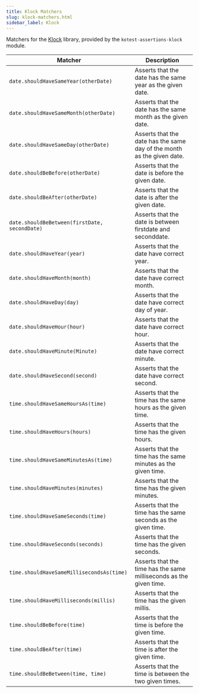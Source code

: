 ```yaml
---
title: Klock Matchers
slug: klock-matchers.html
sidebar_label: Klock
---
```




Matchers for the [Klock](https://github.com/korlibs/klock) library, provided by the `kotest-assertions-klock` module.

| Matcher | Description    |
| ---------- | --- |
| `date.shouldHaveSameYear(otherDate)` | Asserts that the date has the same year as the given date. |
| `date.shouldHaveSameMonth(otherDate)` | Asserts that the date has the same month as the given date. |
| `date.shouldHaveSameDay(otherDate)` | Asserts that the date has the same day of the month as the given date. |
| `date.shouldBeBefore(otherDate)` | Asserts that the date is before the given date. |
| `date.shouldBeAfter(otherDate)` | Asserts that the date is after the given date. |
| `date.shouldBeBetween(firstDate, secondDate)` | Asserts that the date is between firstdate and seconddate. |
| `date.shouldHaveYear(year)` | Asserts that the date have correct year. |
| `date.shouldHaveMonth(month)` | Asserts that the date have correct month. |
| `date.shouldHaveDay(day)` | Asserts that the date have correct day of year. |
| `date.shouldHaveHour(hour)` | Asserts that the date have correct hour. |
| `date.shouldHaveMinute(Minute)` | Asserts that the date have correct minute. |
| `date.shouldHaveSecond(second)` | Asserts that the date have correct second. |
| `time.shouldHaveSameHoursAs(time)` | Asserts that the time has the same hours as the given time. |
| `time.shouldHaveHours(hours)` | Asserts that the time has the given hours. |
| `time.shouldHaveSameMinutesAs(time)` | Asserts that the time has the same minutes as the given time. |
| `time.shouldHaveMinutes(minutes)` | Asserts that the time has the given minutes. |
| `time.shouldHaveSameSeconds(time)` | Asserts that the time has the same seconds as the given time. |
| `time.shouldHaveSeconds(seconds)` | Asserts that the time has the given seconds. |
| `time.shouldHaveSameMillisecondsAs(time)` | Asserts that the time has the same milliseconds as the given time. |
| `time.shouldHaveMilliseconds(millis)` | Asserts that the time has the given millis. |
| `time.shouldBeBefore(time)` | Asserts that the time is before the given time. |
| `time.shouldBeAfter(time)` | Asserts that the time is after the given time. |
| `time.shouldBeBetween(time, time)` | Asserts that the time is between the two given times. |
